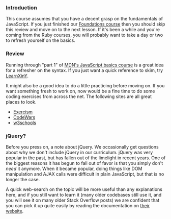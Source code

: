 ### Introduction

This course assumes that you have a decent grasp on the fundamentals of JavaScript. If you just finished our [Foundations course](https://theodinproject.com/paths/foundations) then you should skip this review and move on to the next lesson. If it's been a while and you're coming from the Ruby courses, you will probably want to take a day or two to refresh yourself on the basics.

### Review

Running through "part 1" of [MDN's JavaScript basics course](https://developer.mozilla.org/en-US/docs/Learn/Getting_started_with_the_web/JavaScript_basics) is a great idea for a refresher on the syntax. If you just want a quick reference to skim, try [LearnXinY](https://learnxinyminutes.com/docs/javascript/).

It might also be a good idea to do a little practicing before moving on. If you want something fresh to work on, now would be a fine time to do some coding exercises from across the net. The following sites are all great places to look.

- [Exercism](http://exercism.org/)
- [CodeWars](https://www.codewars.com/)
- [w3schools](https://www.w3schools.com/js/default.asp)

### jQuery?

Before you press on, a note about jQuery. We occasionally get questions about why we don't include jQuery in our curriculum. jQuery was very popular in the past, but has fallen out of the limelight in recent years. One of the biggest reasons it has begun to fall out of favor is that you simply don't _need_ it anymore. When it became popular, doing things like DOM manipulation and AJAX calls were difficult in plain JavaScript, but that is no longer the case.

A quick web-search on the topic will be more useful than any explanations here, and if you still want to learn it (many older codebases still use it, and you will see it on many older Stack Overflow posts) we are confident that you can pick it up quite easily by reading the documentation on [their website](https://jquery.com/).

